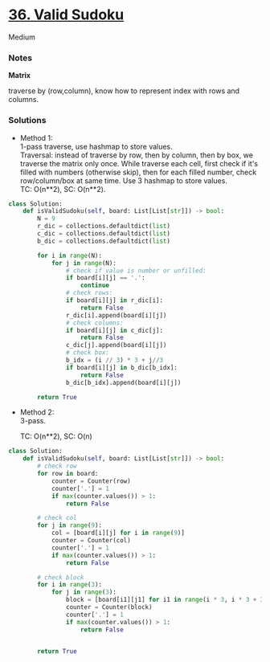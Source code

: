 # [36. Valid Sudoku](https://leetcode.com/problems/valid-sudoku/description/?envType=study-plan-v2&envId=top-interview-150)

Medium

### Notes

**Matrix**

traverse by (row,column), know how to represent index with rows and columns.

### Solutions

- Method 1:\
  1-pass traverse, use hashmap to store values.\
  Traversal: instead of traverse by row, then by column, then by box, we traverse the matrix only once. While traverse each cell, first check if it's filled with numbers (otherwise skip),
    then for each filled number, check row/column/box at same time. Use 3 hashmap to store values.\
  TC: O(n\**2), SC: O(n\**2).
```python
class Solution:
    def isValidSudoku(self, board: List[List[str]]) -> bool:
        N = 9
        r_dic = collections.defaultdict(list)
        c_dic = collections.defaultdict(list)
        b_dic = collections.defaultdict(list)

        for i in range(N):
            for j in range(N):
                # check if value is number or unfilled:
                if board[i][j] == '.':
                    continue
                # check rows:
                if board[i][j] in r_dic[i]:
                    return False
                r_dic[i].append(board[i][j])
                # check columns:
                if board[i][j] in c_dic[j]:
                    return False
                c_dic[j].append(board[i][j])
                # check box:
                b_idx = (i // 3) * 3 + j//3
                if board[i][j] in b_dic[b_idx]:
                    return False
                b_dic[b_idx].append(board[i][j])

        return True
```


- Method 2:\
  3-pass.

  TC: O(n**2), SC: O(n)
  
```python
class Solution:
    def isValidSudoku(self, board: List[List[str]]) -> bool:
        # check row
        for row in board:
            counter = Counter(row)
            counter['.'] = 1
            if max(counter.values()) > 1:
                return False 

        # check col 
        for j in range(9):
            col = [board[i][j] for i in range(9)]
            counter = Counter(col)
            counter['.'] = 1
            if max(counter.values()) > 1:
                return False 

        # check block
        for i in range(3):
            for j in range(3):
                block = [board[i1][j1] for i1 in range(i * 3, i * 3 + 3) for j1 in range(j * 3, j * 3 + 3)]
                counter = Counter(block)
                counter['.'] = 1
                if max(counter.values()) > 1:
                    return False 


        return True
```
